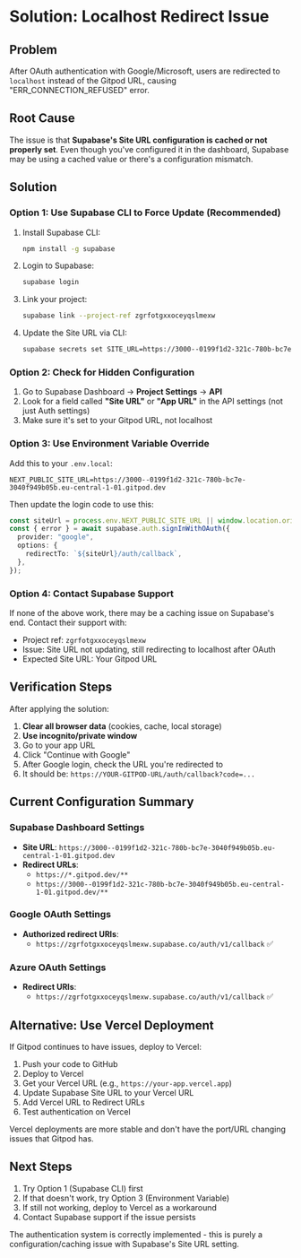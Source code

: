 # Solution: Localhost Redirect Issue

## Problem
After OAuth authentication with Google/Microsoft, users are redirected to `localhost` instead of the Gitpod URL, causing "ERR_CONNECTION_REFUSED" error.

## Root Cause
The issue is that **Supabase's Site URL configuration is cached or not properly set**. Even though you've configured it in the dashboard, Supabase may be using a cached value or there's a configuration mismatch.

## Solution

### Option 1: Use Supabase CLI to Force Update (Recommended)

1. Install Supabase CLI:
   ```bash
   npm install -g supabase
   ```

2. Login to Supabase:
   ```bash
   supabase login
   ```

3. Link your project:
   ```bash
   supabase link --project-ref zgrfotgxxoceyqslmexw
   ```

4. Update the Site URL via CLI:
   ```bash
   supabase secrets set SITE_URL=https://3000--0199f1d2-321c-780b-bc7e-3040f949b05b.eu-central-1-01.gitpod.dev
   ```

### Option 2: Check for Hidden Configuration

1. Go to Supabase Dashboard → **Project Settings** → **API**
2. Look for a field called **"Site URL"** or **"App URL"** in the API settings (not just Auth settings)
3. Make sure it's set to your Gitpod URL, not localhost

### Option 3: Use Environment Variable Override

Add this to your `.env.local`:
```env
NEXT_PUBLIC_SITE_URL=https://3000--0199f1d2-321c-780b-bc7e-3040f949b05b.eu-central-1-01.gitpod.dev
```

Then update the login code to use this:
```typescript
const siteUrl = process.env.NEXT_PUBLIC_SITE_URL || window.location.origin;
const { error } = await supabase.auth.signInWithOAuth({
  provider: "google",
  options: {
    redirectTo: `${siteUrl}/auth/callback`,
  },
});
```

### Option 4: Contact Supabase Support

If none of the above work, there may be a caching issue on Supabase's end. Contact their support with:
- Project ref: `zgrfotgxxoceyqslmexw`
- Issue: Site URL not updating, still redirecting to localhost after OAuth
- Expected Site URL: Your Gitpod URL

## Verification Steps

After applying the solution:

1. **Clear all browser data** (cookies, cache, local storage)
2. **Use incognito/private window**
3. Go to your app URL
4. Click "Continue with Google"
5. After Google login, check the URL you're redirected to
6. It should be: `https://YOUR-GITPOD-URL/auth/callback?code=...`

## Current Configuration Summary

### Supabase Dashboard Settings
- **Site URL**: `https://3000--0199f1d2-321c-780b-bc7e-3040f949b05b.eu-central-1-01.gitpod.dev`
- **Redirect URLs**:
  - `https://*.gitpod.dev/**`
  - `https://3000--0199f1d2-321c-780b-bc7e-3040f949b05b.eu-central-1-01.gitpod.dev/**`

### Google OAuth Settings
- **Authorized redirect URIs**:
  - `https://zgrfotgxxoceyqslmexw.supabase.co/auth/v1/callback` ✅

### Azure OAuth Settings
- **Redirect URIs**:
  - `https://zgrfotgxxoceyqslmexw.supabase.co/auth/v1/callback` ✅

## Alternative: Use Vercel Deployment

If Gitpod continues to have issues, deploy to Vercel:

1. Push your code to GitHub
2. Deploy to Vercel
3. Get your Vercel URL (e.g., `https://your-app.vercel.app`)
4. Update Supabase Site URL to your Vercel URL
5. Add Vercel URL to Redirect URLs
6. Test authentication on Vercel

Vercel deployments are more stable and don't have the port/URL changing issues that Gitpod has.

## Next Steps

1. Try Option 1 (Supabase CLI) first
2. If that doesn't work, try Option 3 (Environment Variable)
3. If still not working, deploy to Vercel as a workaround
4. Contact Supabase support if the issue persists

The authentication system is correctly implemented - this is purely a configuration/caching issue with Supabase's Site URL setting.
